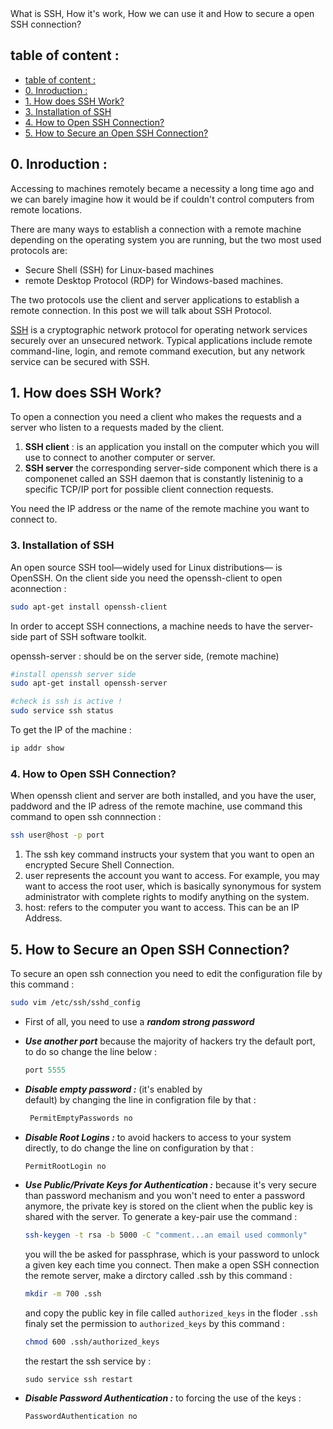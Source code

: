 <div class="box title has-text-centered has-text-primary mb-3 has-background-grey-dark">
What is SSH, How it's work, How we can use it and How to secure a open SSH connection?
</div>

## table of content : 
  - [table of content :](#table-of-content-)
  - [0. Inroduction :](#0-inroduction-)
  - [1. How does SSH Work?](#1-how-does-ssh-work)
  - [3. Installation of  SSH](#3-installation-of-ssh)
  - [4. How to Open SSH Connection?](#4-how-to-open-ssh-connection)
  - [5. How to Secure an Open SSH Connection?](#5-how-to-secure-an-open-ssh-connection)

## 0. Inroduction :

Accessing to machines remotely became a necessity a   long time ago and we can barely imagine how it would be if couldn't control computers from remote locations.
    
There are many ways to establish a connection with a 
remote machine depending on the operating system you are running, but the two most used protocols are:
- Secure Shell (SSH) for Linux-based machines
- remote Desktop Protocol (RDP) for Windows-based machines.

The two protocols use the client and server applications to establish a remote connection.
In this post we will talk about SSH Protocol.

[SSH](https://en.wikipedia.org/wiki/Ssh_(Secure_Shell))  is a cryptographic network protocol for operating network services securely over an unsecured network. Typical applications include remote command-line, login, and remote command execution, but any network service can be secured with SSH.


## 1. How does SSH Work?

To open a connection you need a client who makes the requests and a server who listen to a requests maded by the client. 

1. **SSH client** : is an application you install on the computer which you will use to connect to another computer or server.
2. **SSH server** the corresponding server-side component which there is a componenet called an SSH daemon that is constantly listeninig to a specific TCP/IP port for possible client connection requests.


You need the IP address or the name of the remote machine you want to connect to.

### 3. Installation of  SSH
An open source SSH tool—widely used for Linux distributions— is OpenSSH.
On the client side you need the openssh-client to open aconnection :
```bash
sudo apt-get install openssh-client
```

In order to accept SSH connections, a machine needs to have the server-side part of SSH software toolkit.

openssh-server : should be on the server side, (remote machine)
```bash
#install openssh server side 
sudo apt-get install openssh-server

#check is ssh is active !
sudo service ssh status
```
To get the IP of the machine :
```bash
ip addr show
```

### 4. How to Open SSH Connection?

When openssh client and server are both installed, and you have the user, paddword and the IP adress of the remote machine, use command this command to  open ssh connnection :  

```bash
ssh user@host -p port
```

1. The ssh key command instructs your system that you want to open an encrypted Secure Shell Connection.
2. user represents the account you want to access. For example, you may want to access the root user, which is basically synonymous for system administrator with complete rights to modify anything on the system.
3. host: refers to the computer you want to access. This can be an IP Address.

## 5. How to Secure an Open SSH Connection?
To secure an open ssh connection you need to edit the configuration file by this command : 

```bash
sudo vim /etc/ssh/sshd_config
```

- First of all, you need to use a ***random strong password***
- ***Use another port*** because the majority of hackers try the default port, to do so change the line below : 
    ```php
    port 5555
    ``` 
-  ***Disable empty password :*** (it's enabled by     
    default) by changing the line in configration  file by that :
    ```php
     PermitEmptyPasswords no
    ```
- ***Disable Root Logins :*** to avoid hackers to access to your system directly, to do change the line on configuration by that : 
  ```php
  PermitRootLogin no
  ```
- ***Use Public/Private  Keys for Authentication :*** because it's very secure than password mechanism and you won't need to enter a password anymore, the private key is stored on the client when the public key  is shared with the server.
  To generate a key-pair use the command : 
  ```bash
  ssh-keygen -t rsa -b 5000 -C "comment...an email used commonly"
  ```
  you will the be asked for passphrase, which is your password to unlock a given key each time you connect.
  Then make a open SSH connection the remote server, 
 make a dirctory called .ssh by this command : 
  ```bash
  mkdir -m 700 .ssh
  ```
  and copy the public key in file called `authorized_keys` in the floder `.ssh` 
  finaly set the permission to `authorized_keys` by this command :
  ```bash
  chmod 600 .ssh/authorized_keys
  ```
  the restart the ssh service by :

  ```
  sudo service ssh restart
  ```
- ***Disable Password Authentication :*** to forcing the use of the keys : 
     ```bash
     PasswordAuthentication no
     ```
   
